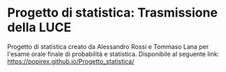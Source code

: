 # Progetto di statistica: Trasmissione della LUCE
Progetto di statistica creato da Alessandro Rossi e Tommaso Lana per l'esame orale finale di probabilità e statistica.
Disponibile al seguente link: https://popirex.github.io/Progetto_statistica/
